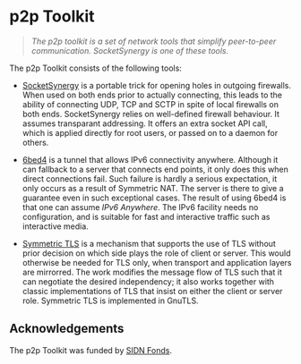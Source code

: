 # p2p Toolkit

> *The p2p toolkit is a set of network tools that simplify peer-to-peer
> communication.  SocketSynergy is one of these tools.*

The p2p Toolkit consists of the following tools:

  * [SocketSynergy](http://github.com/vanrein/SocketSyngergy)
    is a portable trick for opening holes in outgoing firewalls.
    When used on both ends prior to actually connecting, this leads
    to the ability of connecting UDP, TCP and SCTP in spite of local
    firewalls on both ends.  SocketSynergy relies on well-defined
    firewall behaviour.  It assumes transparant addressing.  It offers
    an extra socket API call, which is applied directly for root users,
    or passed on to a daemon for others.

  * [6bed4](https://github.com/vanrein/6bed4)
    is a tunnel that allows IPv6 connectivity anywhere.  Although it can
    fallback to a server that connects end points, it only does this when
    direct connections fail.  Such failure is hardly a serious expectation,
    it only occurs as a result of Symmetric NAT.  The server is there to
    give a guarantee even in such exceptional cases.  The result of using
    6bed4 is that one can assume *IPv6 Anywhere*.  The IPv6 facility needs
    no configuration, and is suitable for fast and interactive traffic such
    as interactive media.

  * [Symmetric TLS](https://github.com/arpa2/draft-vanrein-tls-symmetry)
    is a mechanism that supports the use of TLS without prior decision on
    which side plays the role of client or server.  This would otherwise be
    needed for TLS only, when transport and application layers are mirrorred.
    The work modifies the message flow of TLS such that it can negotiate the
    desired independency; it also works together with classic implementations
    of TLS that insist on either the client or server role.  Symmetric TLS is
    implemented in GnuTLS.


## Acknowledgements

The p2p Toolkit was funded by
[SIDN Fonds](https://www.sidnfonds.nl).
